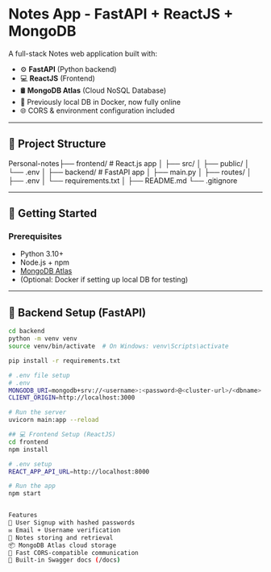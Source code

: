 # Notes App - FastAPI + ReactJS + MongoDB

A full-stack Notes web application built with:

- ⚙️ **FastAPI** (Python backend)
- 💻 **ReactJS** (Frontend)
- 🛢️ **MongoDB Atlas** (Cloud NoSQL Database)
- 🐳 Previously local DB in Docker, now fully online
- 🌐 CORS & environment configuration included

---

## 📁 Project Structure

Personal-notes├── frontend/ # React.js app │ ├── src/ │ ├── public/ │ └── .env │ ├── backend/ # FastAPI app │ ├── main.py │ ├── routes/ │ ├── .env │ └── requirements.txt │ ├── README.md └── .gitignore


---

## 🚀 Getting Started

### Prerequisites

- Python 3.10+
- Node.js + npm
- [MongoDB Atlas](https://www.mongodb.com/cloud/atlas)
- (Optional: Docker if setting up local DB for testing)

---

## 🔧 Backend Setup (FastAPI)

```bash
cd backend
python -m venv venv
source venv/bin/activate  # On Windows: venv\Scripts\activate

pip install -r requirements.txt

# .env file setup
# .env
MONGODB_URI=mongodb+srv://<username>:<password>@<cluster-url>/<dbname>
CLIENT_ORIGIN=http://localhost:3000

# Run the server
uvicorn main:app --reload

## 💻 Frontend Setup (ReactJS)
cd frontend
npm install

# .env setup
REACT_APP_API_URL=http://localhost:8000

# Run the app
npm start


Features
🔐 User Signup with hashed passwords
✉️ Email + Username verification
📝 Notes storing and retrieval
📦 MongoDB Atlas cloud storage
🔄 Fast CORS-compatible communication
🧪 Built-in Swagger docs (/docs)
